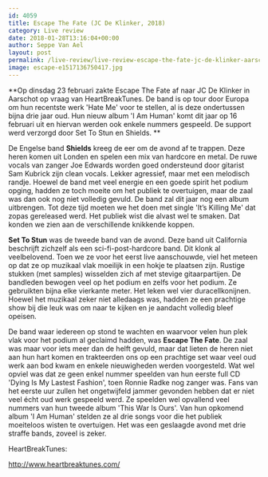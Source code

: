 ```yaml
---
id: 4059
title: Escape The Fate (JC De Klinker, 2018)
category: Live review
date: 2018-01-28T13:16:04+00:00
author: Seppe Van Ael
layout: post
permalink: /live-review/live-review-escape-the-fate-jc-de-klinker-aarschot/
image: escape-e1517136750417.jpg
---
```

**Op dinsdag 23 februari zakte Escape The Fate af naar JC De Klinker in Aarschot op vraag van HeartBreakTunes. De band is op tour door Europa om hun recentste werk 'Hate Me' voor te stellen, al is deze ondertussen bijna drie jaar oud. Hun nieuw album 'I Am Human' komt dit jaar op 16 februari uit en hiervan werden ook enkele nummers gespeeld. De support werd verzorgd door Set To Stun en Shields. **

De Engelse band **Shields** kreeg de eer om de avond af te trappen. Deze heren komen uit Londen en spelen een mix van hardcore en metal. De ruwe vocals van zanger Joe Edwards worden goed ondersteund door gitarist Sam Kubrick zijn clean vocals. Lekker agressief, maar met een melodisch randje. Hoewel de band met veel energie en een goede spirit het podium opging, hadden ze toch moeite om het publiek te overtuigen, maar de zaal was dan ook nog niet volledig gevuld. De band zal dit jaar nog een album uitbrengen. Tot deze tijd moeten we het doen met single 'It’s Killing Me' dat zopas gereleased werd. Het publiek wist die alvast wel te smaken. Dat konden we zien aan de verschillende knikkende koppen.

**Set To Stun** was de tweede band van de avond. Deze band uit California beschrijft zichzelf als een sci-fi-post-hardcore band. Dit klonk al veelbelovend. Toen we ze voor het eerst live aanschouwde, viel het meteen op dat ze op muzikaal vlak moeilijk in een hokje te plaatsen zijn. Rustige stukken (met samples) wisselden zich af met stevige gitaarpartijen. De bandleden bewogen veel op het podium en zelfs voor het podium. Ze gebruikten bijna elke vierkante meter. Het leken wel vier duracellkonijnen. Hoewel het muzikaal zeker niet alledaags was, hadden ze een prachtige show bij die leuk was om naar te kijken en je aandacht volledig bleef opeisen.

De band waar iedereen op stond te wachten en waarvoor velen hun plek vlak voor het podium al geclaimd hadden, was **Escape The Fate**. De zaal was maar voor iets meer dan de helft gevuld, maar dat lieten de heren niet aan hun hart komen en trakteerden ons op een prachtige set waar veel oud werk aan bod kwam en enkele nieuwigheden werden voorgesteld. Wat wel opviel was dat ze geen enkel nummer speelden van hun eerste full CD 'Dying Is My Lastest Fashion', toen Ronnie Radke nog zanger was. Fans van het eerste uur zullen het ongetwijfeld jammer gevonden hebben dat er niet veel écht oud werk gespeeld werd. Ze speelden wel opvallend veel nummers van hun tweede album 'This War Is Ours'. Van hun opkomend album 'I Am Human' stelden ze al drie songs voor die het publiek moeiteloos wisten te overtuigen. Het was een geslaagde avond met drie straffe bands, zoveel is zeker.

HeartBreakTunes:

http://www.heartbreaktunes.com/